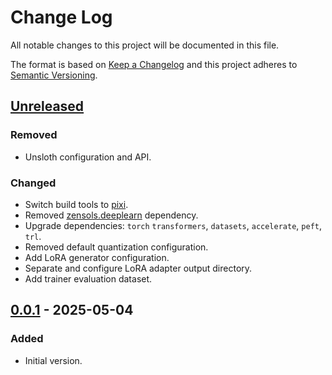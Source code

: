 # Change Log
All notable changes to this project will be documented in this file.

The format is based on [Keep a Changelog](http://keepachangelog.com/)
and this project adheres to [Semantic Versioning](http://semver.org/).


## [Unreleased]


### Removed
- Unsloth configuration and API.

### Changed
- Switch build tools to [pixi].
- Removed [zensols.deeplearn] dependency.
- Upgrade dependencies: `torch` `transformers`, `datasets`, `accelerate`,
  `peft`, `trl`.
- Removed default quantization configuration.
- Add LoRA generator configuration.
- Separate and configure LoRA adapter output directory.
- Add trainer evaluation dataset.


## [0.0.1] - 2025-05-04
### Added
- Initial version.


<!-- links -->
[Unreleased]: https://github.com/plandes/lmtask/compare/v0.0.1...HEAD
[0.0.1]: https://github.com/plandes/lmtask/compare/v0.0.0...v0.0.1

[pixi]: https://pixi.sh
[zensols.deeplearn]: https://github.com/plandes/deeplearn
